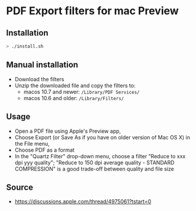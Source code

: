 PDF Export filters for mac Preview
===


## Installation

```sh
> ./install.sh
```


## Manual installation

- Download the filters
- Unzip the downloaded file and copy the filters to:
    - macos 10.7 and newer: `/Library/PDF Services/`
    - macos 10.6 and older: `/Library/Filters/`


## Usage
- Open a PDF file using Apple's Preview app,
- Choose Export (or Save As if you have on older version of Mac OS X) in the File menu,
- Choose PDF as a format
- In the "Quartz Filter" drop-down menu, choose a filter "Reduce to xxx dpi yyy quality"; "Reduce to 150 dpi average quality - STANDARD COMPRESSION" is a good trade-off between quality and file size


## Source

- https://discussions.apple.com/thread/4975061?tstart=0

